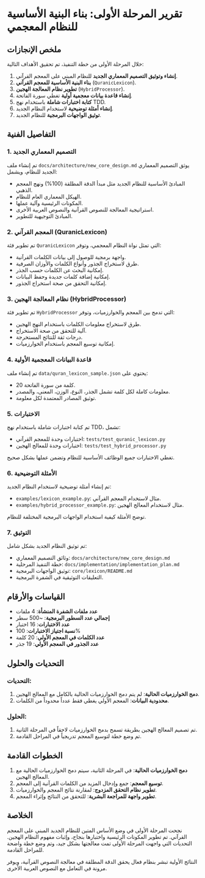 # تقرير المرحلة الأولى: بناء البنية الأساسية للنظام المعجمي

## ملخص الإنجازات

خلال المرحلة الأولى من خطة التنفيذ، تم تحقيق الأهداف التالية:

1. **إنشاء وتوثيق التصميم المعماري الجديد** للنظام المبني على المعجم القرآني.
2. **بناء البنية الأساسية للمعجم القرآني** (`QuranicLexicon`).
3. **تطوير نظام المعالجة الهجين** (`HybridProcessor`).
4. **إنشاء قاعدة بيانات معجمية أولية** تغطي سورة الفاتحة.
5. **كتابة اختبارات شاملة** باستخدام نهج TDD.
6. **إنشاء أمثلة توضيحية** لاستخدام النظام الجديد.
7. **توثيق الواجهات البرمجية** للنظام الجديد.

## التفاصيل الفنية

### 1. التصميم المعماري الجديد

تم إنشاء ملف `docs/architecture/new_core_design.md` يوثق التصميم المعماري الجديد للنظام، ويشمل:

- المبادئ الأساسية للنظام الجديد مثل مبدأ الدقة المطلقة (100%) ونهج المعجم الذهبي.
- الهيكل المعماري العام للنظام.
- المكونات الرئيسية وآلية عملها.
- استراتيجية المعالجة للنصوص القرآنية والنصوص العربية الأخرى.
- المبادئ التوجيهية للتطوير.

### 2. المعجم القرآني (QuranicLexicon)

تم تطوير فئة `QuranicLexicon` التي تمثل نواة النظام المعجمي، وتوفر:

- واجهة برمجية للوصول إلى بيانات الكلمات القرآنية.
- طرق لاستخراج الجذور وأنواع الكلمات والأوزان الصرفية.
- إمكانية البحث عن الكلمات حسب الجذر.
- إمكانية إضافة كلمات جديدة وحفظ البيانات.
- إمكانية التحقق من صحة استخراج الجذور.

### 3. نظام المعالجة الهجين (HybridProcessor)

تم تطوير فئة `HybridProcessor` التي تدمج بين المعجم والخوارزميات، وتوفر:

- طرق لاستخراج معلومات الكلمات باستخدام النهج الهجين.
- آلية للتحقق من صحة الاستخراج.
- درجات ثقة للنتائج المستخرجة.
- إمكانية توسيع المعجم باستخدام الخوارزميات.

### 4. قاعدة البيانات المعجمية الأولية

تم إنشاء ملف `data/quran_lexicon_sample.json` يحتوي على:

- 20 كلمة من سورة الفاتحة.
- معلومات كاملة لكل كلمة تشمل الجذر، النوع، الوزن، المعنى، والمصدر.
- توثيق المصادر المعتمدة لكل معلومة.

### 5. الاختبارات

تم كتابة اختبارات شاملة باستخدام نهج TDD، تشمل:

- اختبارات وحدة للمعجم القرآني: `tests/test_quranic_lexicon.py`
- اختبارات وحدة للمعالج الهجين: `tests/test_hybrid_processor.py`

تغطي الاختبارات جميع الوظائف الأساسية للنظام وتضمن عملها بشكل صحيح.

### 6. الأمثلة التوضيحية

تم إنشاء أمثلة توضيحية لاستخدام النظام الجديد:

- `examples/lexicon_example.py`: مثال لاستخدام المعجم القرآني.
- `examples/hybrid_processor_example.py`: مثال لاستخدام المعالج الهجين.

توضح الأمثلة كيفية استخدام الواجهات البرمجية المختلفة للنظام.

### 7. التوثيق

تم توثيق النظام الجديد بشكل شامل:

- وثائق التصميم المعماري: `docs/architecture/new_core_design.md`
- خطة التنفيذ المرحلية: `docs/implementation/implementation_plan.md`
- توثيق الواجهات البرمجية: `core/lexicon/README.md`
- التعليقات التوثيقية في الشفرة البرمجية.

## القياسات والأرقام

- **عدد ملفات الشفرة المنشأة**: 4 ملفات
- **إجمالي عدد السطور البرمجية**: ~500 سطر
- **عدد الاختبارات**: 16 اختبار
- **نسبة اجتياز الاختبارات**: 100%
- **عدد الكلمات في المعجم الأولي**: 20 كلمة
- **عدد الجذور في المعجم الأولي**: 19 جذر

## التحديات والحلول

### التحديات:

1. **دمج الخوارزميات الحالية**: لم يتم دمج الخوارزميات الحالية بالكامل مع المعالج الهجين.
2. **محدودية البيانات**: المعجم الأولي يغطي فقط عدداً محدوداً من الكلمات.

### الحلول:

1. تم تصميم المعالج الهجين بطريقة تسمح بدمج الخوارزميات لاحقاً في المرحلة الثانية.
2. تم وضع خطة لتوسيع المعجم تدريجياً في المراحل القادمة.

## الخطوات القادمة

1. **دمج الخوارزميات الحالية**: في المرحلة الثانية، سيتم دمج الخوارزميات الحالية مع المعالج الهجين.
2. **توسيع المعجم**: جمع وإدخال المزيد من الكلمات القرآنية إلى المعجم.
3. **تطوير نظام التحقق المزدوج**: لمقارنة نتائج المعجم والخوارزميات.
4. **تطوير واجهة للمراجعة البشرية**: للتحقق من النتائج وإثراء المعجم.

## الخلاصة

نجحت المرحلة الأولى في وضع الأساس المتين للنظام الجديد المبني على المعجم القرآني. تم تطوير المكونات الرئيسية واختبارها بنجاح، وإثبات مفهوم النظام الهجين. التحديات التي واجهت المرحلة الأولى تمت معالجتها بشكل جيد، وتم وضع خطة واضحة للمراحل القادمة.

النتائج الأولية تبشر بنظام فعال يحقق الدقة المطلقة في معالجة النصوص القرآنية، ويوفر مرونة في التعامل مع النصوص العربية الأخرى. 